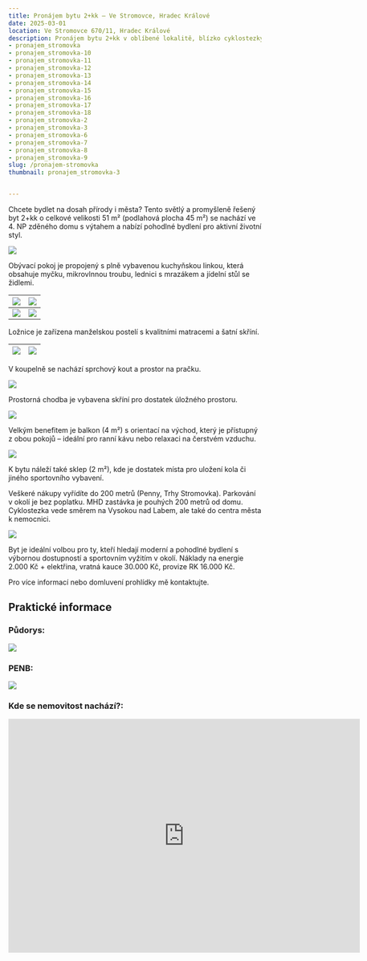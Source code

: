 ```yaml
---
title: Pronájem bytu 2+kk – Ve Stromovce, Hradec Králové
date: 2025-03-01
location: Ve Stromovce 670/11, Hradec Králové
description: Pronájem bytu 2+kk v oblíbené lokalitě, blízko cyklostezky, Hradec Králové.
- pronajem_stromovka
- pronajem_stromovka-10
- pronajem_stromovka-11
- pronajem_stromovka-12
- pronajem_stromovka-13
- pronajem_stromovka-14
- pronajem_stromovka-15
- pronajem_stromovka-16
- pronajem_stromovka-17
- pronajem_stromovka-18
- pronajem_stromovka-2
- pronajem_stromovka-3
- pronajem_stromovka-6
- pronajem_stromovka-7
- pronajem_stromovka-8
- pronajem_stromovka-9
slug: /pronajem-stromovka
thumbnail: pronajem_stromovka-3


---
```


Chcete bydlet na dosah přírody i města? Tento světlý a promyšleně řešený byt 2+kk o celkové velikosti 51 m² (podlahová plocha 45 m²) se nachází ve 4. NP zděného domu s výtahem a nabízí pohodlné bydlení pro aktivní životní styl.

![](https://res.cloudinary.com/dgnpeadbj/image/upload/v1754767256/pronajem_stromovka-3.jpg)

Obývací pokoj je propojený s plně vybavenou kuchyňskou linkou, která obsahuje myčku, mikrovlnnou troubu, lednici s mrazákem a jídelní stůl se židlemi.

| ![](https://res.cloudinary.com/dgnpeadbj/image/upload/v1754728903/pronajem_stromovka-7.jpg) | ![](https://res.cloudinary.com/dgnpeadbj/image/upload/v1754728903/pronajem_stromovka-8.jpg)  |
| ------------------------------------------------------------------------------------------- | -------------------------------------------------------------------------------------------- |
| ![](https://res.cloudinary.com/dgnpeadbj/image/upload/v1754728903/pronajem_stromovka-6.jpg) | ![](https://res.cloudinary.com/dgnpeadbj/image/upload/v1754728903/pronajem_stromovka-14.jpg) |

Ložnice je zařízena manželskou postelí s kvalitními matracemi a šatní skříní. 

| ![](https://res.cloudinary.com/dgnpeadbj/image/upload/v1754728903/pronajem_stromovka-12.jpg) | ![](https://res.cloudinary.com/dgnpeadbj/image/upload/v1754728903/pronajem_stromovka-11.jpg) |
| -------------------------------------------------------------------------------------------- | -------------------------------------------------------------------------------------------- |

V koupelně se nachází sprchový kout a prostor na pračku. 

![](https://res.cloudinary.com/dgnpeadbj/image/upload/v1754728903/pronajem_stromovka-10.jpg)

Prostorná chodba je vybavena skříní pro dostatek úložného prostoru.

![](https://res.cloudinary.com/dgnpeadbj/image/upload/v1754767306/pronajem_stromovka-9.jpg)

Velkým benefitem je balkon (4 m²) s orientací na východ, který je přístupný z obou pokojů – ideální pro ranní kávu nebo relaxaci na čerstvém vzduchu.

![](https://res.cloudinary.com/dgnpeadbj/image/upload/v1754767315/pronajem_stromovka-14.jpg)

K bytu náleží také sklep (2 m²), kde je dostatek místa pro uložení kola či jiného sportovního vybavení.

Veškeré nákupy vyřídíte do 200 metrů (Penny, Trhy Stromovka). Parkování v okolí je bez poplatku. MHD zastávka je pouhých 200 metrů od domu. Cyklostezka vede směrem na Vysokou nad Labem, ale také do centra města k nemocnici.

![](https://res.cloudinary.com/dgnpeadbj/image/upload/v1754767255/pronajem_stromovka-2.jpg)

Byt je ideální volbou pro ty, kteří hledají moderní a pohodlné bydlení s výbornou dostupností a sportovním vyžitím v okolí. 
Náklady na energie 2.000 Kč + elektřina, vratná kauce 30.000 Kč, provize RK 16.000 Kč.

Pro více informací nebo domluvení prohlídky mě kontaktujte.

## Praktické informace

### Půdorys:

![](https://res.cloudinary.com/dgnpeadbj/image/upload/v1754767319/pronajem_stromovka-18.jpg)

### PENB:

![](https://res.cloudinary.com/dgnpeadbj/image/upload/v1754767317/pronajem_stromovka-17.jpg)

### Kde se nemovitost nachází?:

<iframe style="border:none" src="https://mapy.com/s/cetojepege" width="700" height="466" frameborder="0"></iframe>
